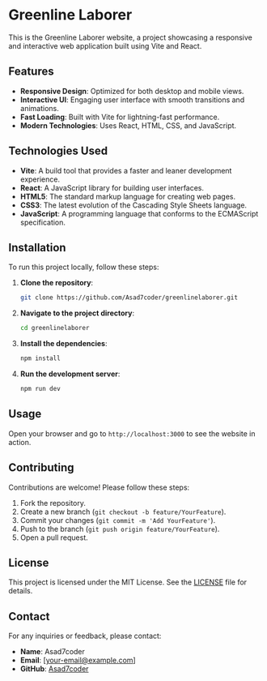 # Greenline Laborer

This is the Greenline Laborer website, a project showcasing a responsive and interactive web application built using Vite and React.

## Features

- **Responsive Design**: Optimized for both desktop and mobile views.
- **Interactive UI**: Engaging user interface with smooth transitions and animations.
- **Fast Loading**: Built with Vite for lightning-fast performance.
- **Modern Technologies**: Uses React, HTML, CSS, and JavaScript.

## Technologies Used

- **Vite**: A build tool that provides a faster and leaner development experience.
- **React**: A JavaScript library for building user interfaces.
- **HTML5**: The standard markup language for creating web pages.
- **CSS3**: The latest evolution of the Cascading Style Sheets language.
- **JavaScript**: A programming language that conforms to the ECMAScript specification.

## Installation

To run this project locally, follow these steps:

1. **Clone the repository**:
    ```sh
    git clone https://github.com/Asad7coder/greenlinelaborer.git
    ```
2. **Navigate to the project directory**:
    ```sh
    cd greenlinelaborer
    ```
3. **Install the dependencies**:
    ```sh
    npm install
    ```
4. **Run the development server**:
    ```sh
    npm run dev
    ```

## Usage

Open your browser and go to `http://localhost:3000` to see the website in action.

## Contributing

Contributions are welcome! Please follow these steps:

1. Fork the repository.
2. Create a new branch (`git checkout -b feature/YourFeature`).
3. Commit your changes (`git commit -m 'Add YourFeature'`).
4. Push to the branch (`git push origin feature/YourFeature`).
5. Open a pull request.

## License

This project is licensed under the MIT License. See the [LICENSE](LICENSE) file for details.

## Contact

For any inquiries or feedback, please contact:
- **Name**: Asad7coder
- **Email**: [your-email@example.com]
- **GitHub**: [Asad7coder](https://github.com/Asad7coder)

